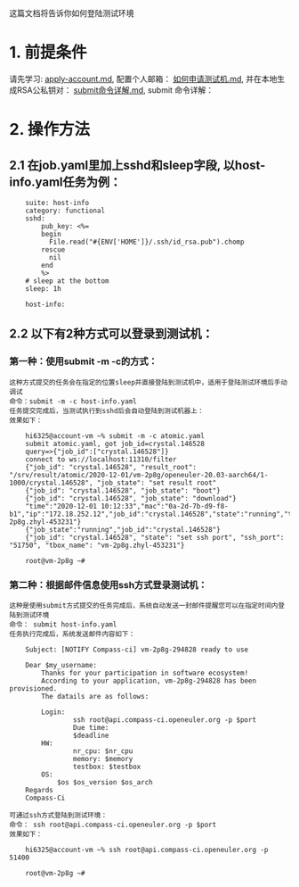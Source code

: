 这篇文档将告诉你如何登陆测试环境

# 1. 前提条件
请先学习:
[apply-account.md](https://gitee.com/wu_fengguang/compass-ci/blob/master/doc/manual/apply-account.md), 配置个人邮箱：
[如何申请测试机.md](https://gitee.com/wu_fengguang/compass-ci/blob/master/doc/manual/如何申请测试机.md), 并在本地生成RSA公私钥对：
[submit命令详解.md](https://gitee.com/wu_fengguang/compass-ci/blob/master/doc/manual/submit命令详解.md), submit 命令详解：

# 2. 操作方法
## 2.1 在job.yaml里加上sshd和sleep字段, 以host-info.yaml任务为例：

```shell
    suite: host-info
    category: functional
    sshd:
        pub_key: <%=
        begin
          File.read("#{ENV['HOME']}/.ssh/id_rsa.pub").chomp
        rescue
          nil
        end
        %>
    # sleep at the bottom
    sleep: 1h

    host-info:
```

## 2.2 以下有2种方式可以登录到测试机：
### 第一种：使用submit -m -c的方式：
    这种方式提交的任务会在指定的位置sleep并直接登陆到测试机中，适用于登陆测试环境后手动调试
    命令：submit -m -c host-info.yaml
    任务提交完成后，当测试执行到sshd后会自动登陆到测试机器上：
    效果如下：

```shell
    hi6325@account-vm ~% submit -m -c atomic.yaml
    submit atomic.yaml, got job_id=crystal.146528
    query=>{"job_id":["crystal.146528"]}
    connect to ws://localhost:11310/filter
    {"job_id": "crystal.146528", "result_root": "/srv/result/atomic/2020-12-01/vm-2p8g/openeuler-20.03-aarch64/1-1000/crystal.146528", "job_state": "set result root"
    {"job_id": "crystal.146528", "job_state": "boot"}
    {"job_id": "crystal.146528", "job_state": "download"}
    "time":"2020-12-01 10:12:33","mac":"0a-2d-7b-d9-f8-b1","ip":"172.18.252.12","job_id":"crystal.146528","state":"running","testbox":"vm-2p8g.zhyl-453231"}
    {"job_state":"running","job_id":"crystal.146528"}
    {"job_id": "crystal.146528", "state": "set ssh port", "ssh_port": "51750", "tbox_name": "vm-2p8g.zhyl-453231"}

    root@vm-2p8g ~#
```

### 第二种：根据邮件信息使用ssh方式登录测试机：
    这种是使用submit方式提交的任务完成后，系统自动发送一封邮件提醒您可以在指定时间内登陆到测试环境
    命令： submit host-info.yaml
    任务执行完成后，系统发送邮件内容如下：

```shell
    Subject: [NOTIFY Compass-ci] vm-2p8g-294828 ready to use

    Dear $my_username:
        Thanks for your participation in software ecosystem!
        According to your application, vm-2p8g-294828 has been provisioned.
        The datails are as follows:

        Login:
                ssh root@api.compass-ci.openeuler.org -p $port
                Due time:
                $deadline
        HW:
                nr_cpu: $nr_cpu
                memory: $memory
                testbox: $testbox
        OS:
	        $os $os_version $os_arch
    Regards
    Compass-Ci
```

    可通过ssh方式登陆到测试环境：
    命令： ssh root@api.compass-ci.openeuler.org -p $port
    效果如下：

```shell
    hi6325@account-vm ~% ssh root@api.compass-ci.openeuler.org -p 51400

    root@vm-2p8g ~#
```
